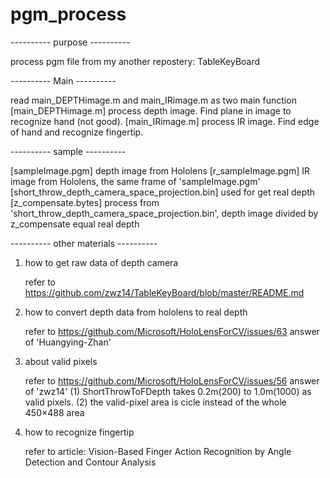 # pgm_process
---------- purpose ----------

process pgm file from my another repostery: TableKeyBoard

---------- Main ----------

read main_DEPTHimage.m and main_IRimage.m as two main function
[main_DEPTHimage.m] process depth image. Find plane in image to recognize hand (not good).
[main_IRimage.m]    process IR image. Find edge of hand and recognize fingertip.

---------- sample ----------

[sampleImage.pgm] depth image from Hololens
[r_sampleImage.pgm] IR image from Hololens, the same frame of 'sampleImage.pgm'
[short_throw_depth_camera_space_projection.bin] used for get real depth
[z_compensate.bytes] process from 'short_throw_depth_camera_space_projection.bin', depth image divided by z_compensate equal real depth

---------- other materials ----------

1) how to get raw data of depth camera

   refer to https://github.com/zwz14/TableKeyBoard/blob/master/README.md
2) how to convert depth data from hololens to real depth

   refer to https://github.com/Microsoft/HoloLensForCV/issues/63 answer of 'Huangying-Zhan'
3) about valid pixels 

   refer to https://github.com/Microsoft/HoloLensForCV/issues/56 answer of 'zwz14'
   (1) ShortThrowToFDepth takes 0.2m(200) to 1.0m(1000) as valid pixels.
   (2) the valid-pixel area is cicle instead of the whole 450×488 area
4) how to recognize fingertip

   refer to article: Vision-Based Finger Action Recognition by Angle Detection and Contour Analysis 
